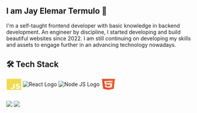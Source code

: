 
## I am Jay Elemar Termulo 👋 

I'm a self-taught frontend developer with basic knowledge in backend development. An engineer by discipline, I started developing and build beautiful websites since 2022. I am still continuing on developing my skills and assets to engage further in an advancing technology nowadays. 


## 🛠 Tech Stack
<div style="display: inline_block">
  <img align="center" alt="Javascript Logo" height="30" width="40" src="https://raw.githubusercontent.com/devicons/devicon/master/icons/javascript/javascript-plain.svg">
  <img align="center" alt="React Logo" height="30" width="40" src="https://cdn.jsdelivr.net/gh/devicons/devicon/icons/react/react-original.svg" />
  <img align="center" alt="Node JS Logo" height="30" width="40" src="https://cdn.jsdelivr.net/gh/devicons/devicon/icons/nodejs/nodejs-plain-wordmark.svg" />
  <img align="center" alt="Tailwind" height="30" width="40" src="https://raw.githubusercontent.com/devicons/devicon/master/icons/html5/html5-original.svg">
</div>

##
<a href = "mailto: jetermulo@gmail.com"><img src="https://img.shields.io/badge/-Gmail-%23EA4335?style=for-the-badge&logo=gmail&logoColor=white" target="_blank"></a>
<a href="https://www.linkedin.com/in/jay-termulo/" target="_blank"><img src="https://img.shields.io/badge/-LinkedIn-%230077B5?style=for-the-badge&logo=linkedin&logoColor=white" target="_blank"></a>
